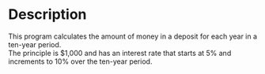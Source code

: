 # Description
This program calculates the amount of money in a deposit for each year in a ten-year period.\
The principle is $1,000 and has an interest rate that starts at 5% and increments to 10% over the ten-year period.
